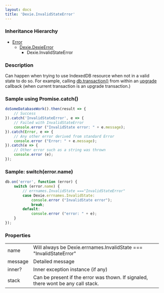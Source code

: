 ```yaml
---
layout: docs
title: 'Dexie.InvalidStateError'
---
```


### Inheritance Hierarchy

* [Error](https://developer.mozilla.org/en-US/docs/Web/JavaScript/Reference/Global_Objects/Error)
  * [Dexie.DexieError](/docs/DexieErrors/DexieError)
    * Dexie.InvalidStateError

### Description 

Can happen when trying to use IndexedDB resource when not in a valid state to do so. For example, calling [db.transaction()](/docs/Dexie/Dexie.transaction()) from within an [upgrade](/docs/Version/Version.upgrade()) callback (when current transaction is an upgrade transaction.)

### Sample using Promise.catch()

```javascript
doSomeDatabaseWork().then(result => {
    // Success
}).catch('InvalidStateError', e => {
    // Failed with InvalidStateError
    console.error ("InvalidState error: " + e.message);
}).catch(Error, e => {
    // Any other error derived from standard Error
    console.error ("Error: " + e.message);
}).catch(e => {
    // Other error such as a string was thrown
    console.error (e);
});
```

### Sample: switch(error.name)

```javascript
db.on('error', function (error) {
    switch (error.name) {
        // errnames.InvalidState ==="InvalidStateError"
        case Dexie.errnames.InvalidState:
            console.error ("InvalidState error");
            break;
        default:
            console.error ("error: " + e);
    }
});
```

### Properties

<table>
<tr><td>name</td><td>Will always be Dexie.errnames.InvalidState === "InvalidStateError"</td></tr>
<tr><td>message</td><td>Detailed message</td></tr>
<tr><td>inner?</td><td>Inner exception instance (if any)</td></tr>
<tr><td>stack</td><td>Can be present if the error was thown. If signaled, there wont be any call stack.</td></tr>
</table>
